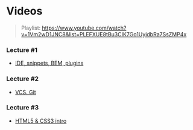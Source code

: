 # Videos

> Playlist: https://www.youtube.com/watch?v=1Vm2wD1JNC8&list=PLEFXUE8tBu3CIK7Go1UyidbRa7SsZMP4x

### Lecture #1
- [IDE, snippets, BEM, plugins](https://www.youtube.com/watch?v=1Vm2wD1JNC8&feature=youtu.be)

### Lecture #2
- [VCS. Git](https://youtu.be/nND6Si8kOvg)

### Lecture #3
- [HTML5 & CSS3 intro](https://youtu.be/8BAmhcsY5E0)